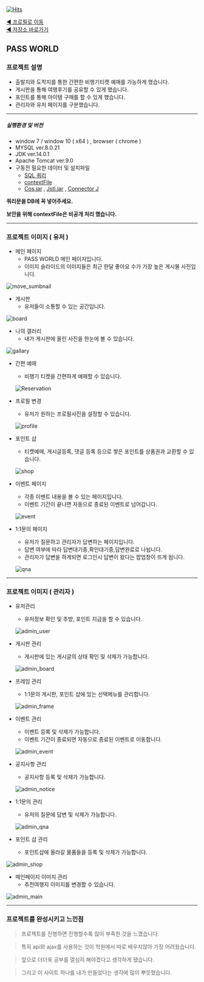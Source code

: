 [![Hits](https://hits.seeyoufarm.com/api/count/incr/badge.svg?url=https%3A%2F%2Fgithub.com%2FJD-jeongwook%2Fpassworld&count_bg=%2379C83D&title_bg=%23555555&icon=&icon_color=%23E7E7E7&title=hits&edge_flat=false)](https://hits.seeyoufarm.com)

[◀ 프로필로 이동](https://github.com/JD-jeongwook)            
[◀ 저장소 바로가기](https://github.com/JD-jeongwook/passworld)

## PASS WORLD

### 프로젝트 설명
  - 출발지와 도착지를 통한 간편한 비행기티켓 예매를 가능하게 했습니다.
  - 게시판을 통해 여행후기를 공유할 수 있게 했습니다.
  - 포인트를 통해 아이템 구매를 할 수 있게 했습니다.
  - 관리자와 유저 페이지를 구분했습니다.

---------------------------------------------------
##### 실행환경 및 버전 
  - window 7 / window 10 ( x64 ) , browser ( chrome )
  - MYSQL ver.8.0.21 
  - JDK ver.14.0.1
  - Apache Tomcat ver.9.0   
  - 구동전 필요한 데이터 및 설치파일
    -  [SQL 쿼리](https://github.com/JD-jeongwook/passworld/tree/main/KANG_PROJECT/export)
    -  [contextFile](https://github.com/JD-jeongwook/passworld/blob/main/KANG_PROJECT/context.xml)
    -  [Cos.jar](http://www.servlets.com/cos/) ,  [Jstl.jar](https://tomcat.apache.org/download-taglibs.cgi) , [Connector J](https://dev.mysql.com/downloads/connector/j/8.0.html)

**쿼리문을 DB에 꼭 넣어주세요.**

**보안을 위해 contextFile은 비공개 처리 했습니다.**

----------------------------------

### 프로젝트 이미지 ( 유저 )

  * 메인 페이지
    * PASS WORLD 메인 페이지입니다.
    * 이미지 슬라이드의 이미지들은 최근 한달 좋아요 수가 가장 높은 게시물 사진입니다.

  ![move_sumbnail](https://user-images.githubusercontent.com/75401960/102967365-1aca9780-4535-11eb-989e-a88e59a160ee.gif)

  * 게시판
    * 유저들이 소통할 수 있는 공간입니다.
   
  ![board](https://user-images.githubusercontent.com/75401960/102973788-bca3b180-4540-11eb-82d2-73e2967234eb.gif)
  
  * 나의 갤러리
    * 내가 게시판에 올린 사진을 한눈에 볼 수 있습니다.
  
  ![gallary](https://user-images.githubusercontent.com/75401960/102974475-f3c69280-4541-11eb-8dc3-b6e91b45e49e.gif)
  
  * 간편 예매
    * 비행기 티켓을 간편하게 예매할 수 있습니다.
    
    ![Reservation](https://user-images.githubusercontent.com/75401960/102978713-47d47580-4548-11eb-86f7-cefd317439d1.gif)

  * 프로필 변경
    * 유저가 원하는 프로필사진을 설정할 수 있습니다.
     
    ![profile](https://user-images.githubusercontent.com/75401960/102992790-406c9680-455f-11eb-907b-896430b7a9da.gif)

  * 포인트 샵
    * 티켓예매, 게시글등록, 댓글 등록 등으로 쌓은 포인트를 상품권과 교환할 수 있습니다.
     
    ![shop](https://user-images.githubusercontent.com/75401960/102993127-f6d07b80-455f-11eb-8775-92bd77725244.gif)

  * 이벤트 페이지
    * 각종 이벤트 내용을 볼 수 있는 페이지입니다.
    * 이벤트 기간이 끝나면 자동으로 종료된 이벤트로 넘어갑니다.
     
    ![event](https://user-images.githubusercontent.com/75401960/102993388-71010000-4560-11eb-8f7c-1f25786d0d86.gif)

  * 1:1문의 페이지
    * 유저가 질문하고 관리자가 답변하는 페이지입니다.
    * 답변 여부에 따라 답변대기중,확인대기중,답변완료로 나뉩니다.
    * 관리자가 답변을 하게되면 로그인시 답변이 왔다는 팝업창이 뜨게 됩니다.
     
    ![qna](https://user-images.githubusercontent.com/75401960/102993896-5da26480-4561-11eb-98f8-dcd8e3859757.gif)

-------------------------------

### 프로젝트 이미지 ( 관리자 )

 * 유저관리
   * 유저정보 확인 및 추방, 포인트 지급을 할 수 있습니다.
    
   ![admin_user](https://user-images.githubusercontent.com/75401960/102994381-50d24080-4562-11eb-9d85-dd92b709c7da.gif)

 * 게시판 관리
   * 게시판에 있는 게시글의 상태 확인 및 삭제가 가능합니다.
   
   ![admin_board](https://user-images.githubusercontent.com/75401960/102994809-29c83e80-4563-11eb-9c9e-6ced4db3e9c3.gif)

 * 프레임 관리
   * 1:1문의 게시판, 포인트 샵에 있는 선택메뉴를 관리합니다.
    
   ![admin_frame](https://user-images.githubusercontent.com/75401960/102995790-203fd600-4565-11eb-9e77-8b8ff1bf0866.gif)

 * 이벤트 관리
   * 이벤트 등록 및 삭제가 가능합니다.
   * 이벤트 기간이 종료되면 자동으로 종료된 이벤트로 이동합니다.
    
   ![admin_event](https://user-images.githubusercontent.com/75401960/102996616-c0e2c580-4566-11eb-9028-67217338920a.gif)

 * 공지사항 관리
   * 공지사항 등록 및 삭제가 가능합니다.
    
   ![admin_notice](https://user-images.githubusercontent.com/75401960/102997069-8ded0180-4567-11eb-96df-b53e87f8a857.gif)

 * 1:1문의 관리
   * 유저의 질문에 답변 및 삭제가 가능합니다.
    
   ![admin_qna](https://user-images.githubusercontent.com/75401960/102997311-21263700-4568-11eb-9f1b-67640e8c46bb.gif)

 * 포인트 샵 관리
   * 포인트샵에 올라갈 물품들을 등록 및 삭제가 가능합니다.
   
  ![admin_shop](https://user-images.githubusercontent.com/75401960/102997827-4b2c2900-4569-11eb-9eef-33282fb75f5c.gif)

 * 메인페이지 이미지 관리
   * 추천여행지 이미지를 변경할 수 있습니다.
   
![admin_main](https://user-images.githubusercontent.com/75401960/102998082-cab9f800-4569-11eb-9ed8-3d9f3031bd5a.gif)

-------------------------
 ### 프로젝트를 완성시키고 느낀점
> 프로젝트를 진행하면 진행할수록 많이 부족한 것을 느꼈습니다.

> 특히 api와 ajax를 사용하는 것이 학원에서 따로 배우지않아 가장 어려웠습니다.

> 앞으로 더더욱 공부를 열심히 해야겠다고 생각하게 됐습니다.

> 그리고 이 사이트 하나를 내가 만들었다는 생각에 많이 뿌듯했습니다.
